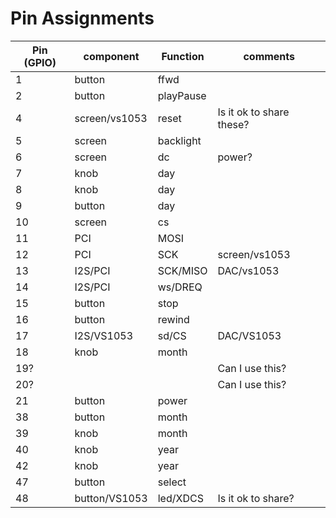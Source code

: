 # Pin Assignments
|Pin (GPIO) | component | Function | comments |
| -  | -        | - |  -       |
| 1 | button | ffwd |
| 2 | button | playPause | 
| 4 | screen/vs1053 | reset | Is it ok to share these? |
| 5 | screen | backlight | 
| 6 | screen | dc | power? |
| 7 | knob | day |
| 8 | knob | day |
| 9 | button | day | | 41 | button | year | 
| 10 | screen | cs | |
| 11 | PCI | MOSI | | 
| 12  | PCI | SCK | screen/vs1053 |
| 13 | I2S/PCI | SCK/MISO | DAC/vs1053 | 
| 14 | I2S/PCI | ws/DREQ | | DAC/vs1053 |
| 15 | button | stop |
| 16 | button | rewind | 
| 17 | I2S/VS1053 | sd/CS | DAC/VS1053 |
| 18 | knob | month|
| 19? | | | Can I use this?|
| 20? | | | Can I use this?|
| 21 | button | power | 
| 38 | button | month | 
| 39 | knob | month|
| 40 | knob | year |
| 42 | knob | year | 
| 47 | button | select | 
| 48 | button/VS1053 | led/XDCS | Is it ok to share? |
